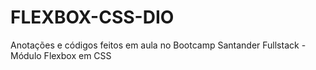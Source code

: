# FLEXBOX-CSS-DIO
Anotações e códigos feitos em aula no Bootcamp Santander Fullstack - Módulo Flexbox em CSS
